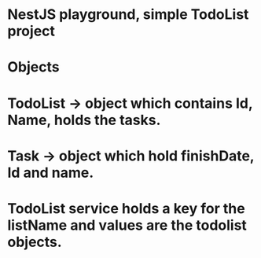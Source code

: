 # NestJS playground, simple TodoList project

# Objects 
# TodoList -> object which contains Id, Name, holds the tasks.

# Task -> object which hold finishDate, Id and name.

# TodoList service holds a key for the listName and values are the todolist objects.
